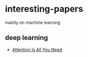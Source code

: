 # interesting-papers
mainly on machine learning

## deep learning
* [Attention Is All You Need](http://papers.nips.cc/paper/7181-attention-is-all-you-need.pdf)
